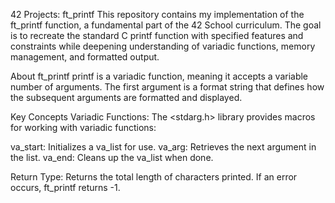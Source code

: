 42 Projects: ft_printf
This repository contains my implementation of the ft_printf function, a fundamental part of the 42 School curriculum.
The goal is to recreate the standard C printf function with specified features and constraints while deepening 
understanding of variadic functions, memory management, and formatted output.

About ft_printf
printf is a variadic function, meaning it accepts a variable number of arguments. 
The first argument is a format string that defines how the subsequent arguments are formatted and displayed.

Key Concepts
Variadic Functions:
The <stdarg.h> library provides macros for working with variadic functions:

va_start: Initializes a va_list for use.
va_arg: Retrieves the next argument in the list.
va_end: Cleans up the va_list when done.

Return Type:
Returns the total length of characters printed.
If an error occurs, ft_printf returns -1.
